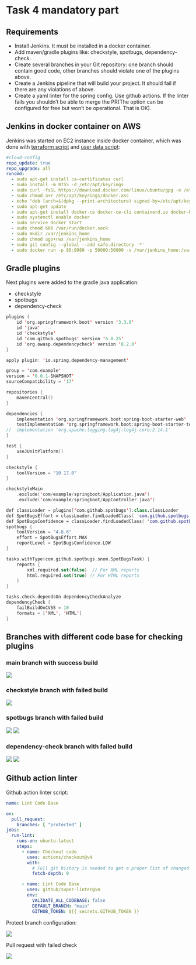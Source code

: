 # Task 4 mandatory part

## Requirements
- Install Jenkins. It must be installed in a docker container.
- Add maven/gradle plugins like: checkstyle, spotbugs, dependency-check.
- Create several branches in your Git repository: one branch should contain good code, other branches should violate one of the plugins above.
- Create a Jenkins pipeline that will build your project. It should fail if there are any violations of above.
- Create a yaml linter for the spring config. Use github actions. If the linter fails you shouldn’t be able to merge the PR(The option can be configured for free but won’t be operational. That is OK).

## Jenkins in docker container on AWS

Jenkins was started on EC2 instance inside docker container, which was done with [terraform script](/task4/mandatory/aws/main.tf) and [user data script](/task4/mandatory/aws/instance1-user-data.yml):

```yml
#cloud-config
repo_update: true
repo_upgrade: all
runcmd:
  - sudo apt-get install ca-certificates curl
  - sudo install -m 0755 -d /etc/apt/keyrings
  - sudo curl -fsSL https://download.docker.com/linux/ubuntu/gpg -o /etc/apt/keyrings/docker.asc
  - sudo chmod a+r /etc/apt/keyrings/docker.asc
  - echo "deb [arch=$(dpkg --print-architecture) signed-by=/etc/apt/keyrings/docker.asc] https://download.docker.com/linux/ubuntu $(. /etc/os-release && echo "$VERSION_CODENAME") stable" | sudo tee /etc/apt/sources.list.d/docker.list > /dev/null
  - sudo apt-get update
  - sudo apt-get install docker-ce docker-ce-cli containerd.io docker-buildx-plugin docker-compose-plugin -y
  - sudo systemctl enable docker
  - sudo service docker start
  - sudo chmod 666 /var/run/docker.sock
  - sudo mkdir /var/jenkins_home
  - sudo chmod ugo+rwx /var/jenkins_home
  - sudo git config --global --add safe.directory '*'
  - sudo docker run -p 80:8080 -p 50000:50000 -v /var/jenkins_home:/var/jenkins_home jenkins/jenkins
```

## Gradle plugins

Next plugins were added to the gradle java application:
- checkstyle
- spotbugs
- dependency-check

```kotlin
plugins {
	id 'org.springframework.boot' version '3.3.0'
	id 'java'
	id 'checkstyle'
	id 'com.github.spotbugs' version '6.0.25'
	id 'org.owasp.dependencycheck' version '8.2.0'
}

apply plugin: 'io.spring.dependency-management'

group = 'com.example'
version = '0.0.1-SNAPSHOT'
sourceCompatibility = '17'

repositories {
	mavenCentral()
}

dependencies {
	implementation 'org.springframework.boot:spring-boot-starter-web'
	testImplementation 'org.springframework.boot:spring-boot-starter-test'
//	implementation 'org.apache.logging.log4j:log4j-core:2.14.1'
}

test {
	useJUnitPlatform()
}

checkstyle {
	toolVersion = "10.17.0"
}

checkstyleMain
	.exclude('com/example/springboot/Application.java')
	.exclude('com/example/springboot/AppController.java')

def classLoader = plugins['com.github.spotbugs'].class.classLoader
def SpotBugsEffort = classLoader.findLoadedClass( 'com.github.spotbugs.snom.Effort' )
def SpotBugsConfidence = classLoader.findLoadedClass( 'com.github.spotbugs.snom.Confidence' )
spotbugs {
	toolVersion = "4.8.6"
	effort = SpotBugsEffort.MAX
	reportLevel = SpotBugsConfidence.LOW
}

tasks.withType(com.github.spotbugs.snom.SpotBugsTask) {
	reports {
		xml.required.set(false)  // For XML reports
		html.required.set(true) // For HTML reports
	}
}

tasks.check.dependsOn dependencyCheckAnalyze
dependencyCheck {
	failBuildOnCVSS = 10
	formats = ['XML', 'HTML']
}
```

## Branches with different code base for checking plugins

### main branch with success build

![](/task4/mandatory/images/jenkins_main_success.png)

### checkstyle branch with failed build

![](/task4/mandatory/images/jenkins_ckeckstyle_fail.png)

### spotbugs branch with failed build

![](/task4/mandatory/images/jenkins_spotbug_fails1.png)
![](/task4/mandatory/images/jenkins_spotbug_fails2.png)

### dependency-check branch with failed build

![](/task4/mandatory/images/jenkins_dependency_fails1.png)
![](/task4/mandatory/images/jenkins_dependency_fails2.png)

## Github action linter

Github action linter script:

```yml
name: Lint Code Base

on:
  pull_request:
    branches: [ "protected" ]
jobs:
  run-lint:
    runs-on: ubuntu-latest
    steps:
      - name: Checkout code
        uses: actions/checkout@v4
        with:
          # Full git history is needed to get a proper list of changed files within `super-linter`
          fetch-depth: 0

      - name: Lint Code Base
        uses: github/super-linter@v4
        env:
          VALIDATE_ALL_CODEBASE: false
          DEFAULT_BRANCH: "main"
          GITHUB_TOKEN: ${{ secrets.GITHUB_TOKEN }}
```

Protect branch configuration:

![](/task4/mandatory/images/github_pretect_branch_configuration.png)

Pull request with failed check

![](/task4/mandatory/images/github_failed_check.png)
